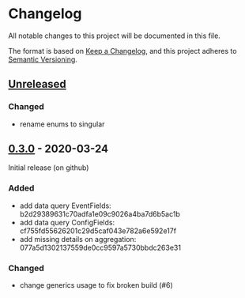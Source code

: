 # Changelog

All notable changes to this project will be documented in this file.

The format is based on [Keep a Changelog](https://keepachangelog.com/en/1.0.0/),
and this project adheres to [Semantic Versioning](https://semver.org/spec/v2.0.0.html).

## [Unreleased]

### Changed

- rename enums to singular

## [0.3.0] - 2020-03-24

Initial release (on github)

### Added

- add data query EventFields: b2d29389631c70adfa1e09c9026a4ba7d6b5ac1b
- add data query ConfigFields: cf755fd55626201c29d5caf043e782a6e592e17f
- add missing details on aggregation: 077a5d1302137559de0cc9597a5730bbdc263e31

### Changed

- change generics usage to fix broken build (#6)

[unreleased]: https://github.com/djlauk/punchcard/compare/v0.3.0...HEAD
[0.3.0]: https://github.com/paulscherrerinstitute/databuffer-query-js/releases/v0.3.0

